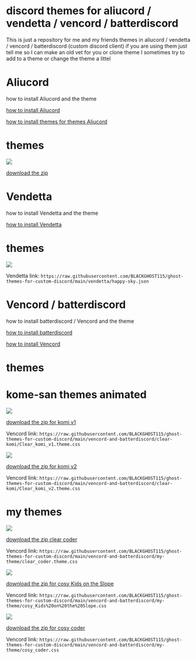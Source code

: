 # discord themes for aliucord / vendetta / vencord / batterdiscord

This is just a repository for me and my friends themes in aliucord / vendetta / vencord / batterdiscord (custom discord client) if you are using them just tell me so I can make an old vet for you or clone theme I sometimes try to add to a theme or change the theme a littel


# Aliucord

<h>how to install Aliucord and the theme</h>


<a href="https://github.com/Aliucord/Aliucord" target="_blank">how to install Aliucord</a>

<a href="https://discord.com/channels/811255666990907402/811261298997460992/845243103757467658" target="_blank">how to install themes for themes Aliucord</a>

<h1>themes</h1>



<img src="https://raw.githubusercontent.com/BLACKGHOST115/ghost-themes-for-custom-discord/main/Screenshots/aliucord.png"/>

<a href="https://minhaskamal.github.io/DownGit/#/home?url=https://github.com/BLACKGHOST115/ghost-themes-for-custom-discord/blob/main/Aliucord/gfl-ump-45-simpel-theme.json" target="_blank">download the zip</a>

# Vendetta

<h>how to install Vendetta and the theme</h>

<a href="https://github.com/vendetta-mod/Vendetta" target="_blank">how to install Vendetta</a>

<h1>themes</h1>

<img src="https://raw.githubusercontent.com/BLACKGHOST115/ghost-themes-for-custom-discord/main/Screenshots/vendetta.png"/>

Vendetta link: `https://raw.githubusercontent.com/BLACKGHOST115/ghost-themes-for-custom-discord/main/vendetta/happy-sky.json`

# Vencord / batterdiscord

<h>how to install batterdiscord / Vencord and the theme</h>



<a href="https://betterdiscord.app" target="_blank">how to install batterdiscord</a>

<a href="https://vencord.dev" target="_blank">how to install Vencord</a>

<h1>themes</h1>

<h1>kome-san themes animated</h1>

<img src="https://raw.githubusercontent.com/BLACKGHOST115/ghost-themes-for-custom-discord/main/Screenshots/komiv1.png"/>

<a href="https://minhaskamal.github.io/DownGit/#/home?url=https://github.com/BLACKGHOST115/ghost-themes-for-custom-discord/blob/main/vencord-and-batterdiscord/clear-komi/Clear_komi_v1.theme.css" target="_blank">download the zip for komi v1</a>

Vencord link: `https://raw.githubusercontent.com/BLACKGHOST115/ghost-themes-for-custom-discord/main/vencord-and-batterdiscord/clear-komi/Clear_komi_v1.theme.css`

<img src="https://raw.githubusercontent.com/BLACKGHOST115/ghost-themes-for-custom-discord/main/Screenshots/komiv2.png"/>

<a href="https://minhaskamal.github.io/DownGit/#/home?url=https://github.com/BLACKGHOST115/ghost-themes-for-custom-discord/blob/main/vencord-and-batterdiscord/clear-komi/Clear_komi_v2.theme.css" target="_blank">download the zip for komi v2</a>


Vencord link: `https://raw.githubusercontent.com/BLACKGHOST115/ghost-themes-for-custom-discord/main/vencord-and-batterdiscord/clear-komi/Clear_komi_v2.theme.css`

<h1> my themes</h1>

<img src="https://raw.githubusercontent.com/BLACKGHOST115/ghost-themes-for-custom-discord/main/Screenshots/coder.png"/>

<a href="https://minhaskamal.github.io/DownGit/#/home?url=https://github.com/BLACKGHOST115/ghost-themes-for-custom-discord/blob/main/vencord-and-batterdiscord/my-theme/clear_coder.theme.css" target="_blank">download the zip clear coder</a>

Vencord link: `https://raw.githubusercontent.com/BLACKGHOST115/ghost-themes-for-custom-discord/main/vencord-and-batterdiscord/my-theme/clear_coder.theme.css`


<img src="https://raw.githubusercontent.com/BLACKGHOST115/ghost-themes-for-custom-discord/main/Screenshots/kids slope.png"/>



<a href="https://minhaskamal.github.io/DownGit/#/home?url=https://github.com/BLACKGHOST115/ghost-themes-for-custom-discord/blob/main/vencord-and-batterdiscord/my-theme/cosy_Kids%20on%20the%20Slope.css" target="_blank">download the zip for cosy Kids on the Slope</a>


Vencord link: `https://raw.githubusercontent.com/BLACKGHOST115/ghost-themes-for-custom-discord/main/vencord-and-batterdiscord/my-theme/cosy_Kids%20on%20the%20Slope.css`

<img src="https://raw.githubusercontent.com/BLACKGHOST115/ghost-themes-for-custom-discord/main/Screenshots/cosy.png"/>

<a href="https://minhaskamal.github.io/DownGit/#/home?url=https://github.com/BLACKGHOST115/ghost-themes-for-custom-discord/blob/main/vencord-and-batterdiscord/my-theme/cosy_coder.css" target="_blank">download the zip for cosy coder</a>


Vencord link: `https://raw.githubusercontent.com/BLACKGHOST115/ghost-themes-for-custom-discord/main/vencord-and-batterdiscord/my-theme/cosy_coder.css`
